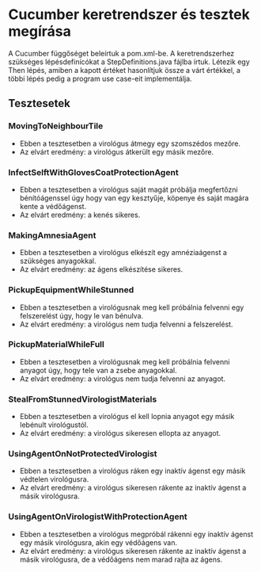 # Cucumber keretrendszer és tesztek megírása

A Cucumber függőséget beleírtuk a pom.xml-be. A keretrendszerhez szükséges lépésdefinícókat a StepDefinitions.java fájlba írtuk. Létezik egy Then lépés, amiben a kapott értéket hasonlítjuk össze a várt értékkel, a többi lépés pedig a program use case-eit implementálja.

## Tesztesetek

### MovingToNeighbourTile

- Ebben a tesztesetben a virológus átmegy egy szomszédos mezőre.
- Az elvárt eredmény: a virológus átkerült egy másik mezőre.

### InfectSelftWithGlovesCoatProtectionAgent

- Ebben a tesztesetben a virológus saját magát próbálja megfertőzni bénítóágenssel úgy hogy van egy kesztyűje, köpenye és saját magára kente a védőágenst.
- Az elvárt eredmény: a kenés sikeres.

### MakingAmnesiaAgent

- Ebben a tesztesetben a virológus elkészít egy amnéziaágenst a szükséges anyagokkal.
- Az elvárt eredmény: az ágens elkészítése sikeres.

### PickupEquipmentWhileStunned

- Ebben a tesztesetben a virológusnak meg kell próbálnia felvenni egy felszerelést úgy, hogy le van bénulva.
- Az elvárt eredmény: a virológus nem tudja felvenni a felszerelést.

### PickupMaterialWhileFull

- Ebben a tesztesetben a virológusnak meg kell próbálnia felvenni anyagot úgy, hogy tele van a zsebe anyagokkal.
- Az elvárt eredmény: a virológus nem tudja felvenni az anyagot.

### StealFromStunnedVirologistMaterials

- Ebben a tesztesetben a virológus el kell lopnia anyagot egy másik lebénult virológustól.
- Az elvárt eredmény: a virológus sikeresen ellopta az anyagot.

### UsingAgentOnNotProtectedVirologist

- Ebben a tesztesetben a virológus ráken egy inaktív ágenst egy másik védtelen virológusra.
- Az elvárt eredmény: a virológus sikeresen rákente az inaktív ágenst a másik virológusra.

### UsingAgentOnVirologistWithProtectionAgent

- Ebben a tesztesetben a virológus megpróbál rákenni egy inaktív ágenst egy másik virológusra, akin egy védőágens van.
- Az elvárt eredmény: a virológus sikeresen rákente az inaktív ágenst a másik virológusra, de a védőágens nem marad rajta az ágens.
